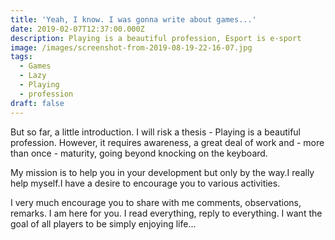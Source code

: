 ```yaml
---
title: 'Yeah, I know. I was gonna write about games...'
date: 2019-02-07T12:37:00.000Z
description: Playing is a beautiful profession, Esport is e-sport
image: /images/screenshot-from-2019-08-19-22-16-07.jpg
tags:
  - Games
  - Lazy
  - Playing
  - profession
draft: false
---
```

But so far, a little introduction. I will risk a thesis - Playing is a beautiful profession. However, it requires awareness, a great deal of work and - more than once - maturity, going beyond knocking on the keyboard. 

My mission is to help you in your development but only by the way.I really help myself.I have a desire to encourage you to various activities.

I very much encourage you to share with me comments, observations, remarks. I am here for you.  I read everything, reply to everything. I want the goal of all players to be simply enjoying life...
